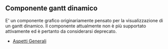 ## Componente gantt dinamico

E' un componente grafico originariamente pensato per la visualizzazione di un gantt dinamico.
Il componente attualmente non è più supportato attivamente ed è pertanto da considerarsi deprecato.

- [Aspetti Generali](Sorgenti/DOC/TA/B£AMO/LOCGND_01)

